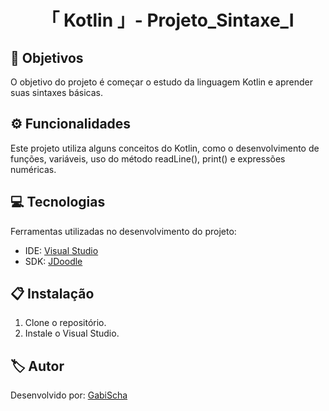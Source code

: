 <h1 align="center">「 Kotlin 」- Projeto_Sintaxe_Ⅰ</h1>




<h2 id=objective>📌 Objetivos</h2>

O objetivo do projeto é começar o estudo da linguagem Kotlin e aprender suas sintaxes básicas.

<h2 id=features>⚙️ Funcionalidades </h2>

Este projeto utiliza alguns conceitos do Kotlin, como o desenvolvimento de funções, variáveis, uso do método readLine(), print() e expressões numéricas.

<h2 id=technology>💻 Tecnologias</h2>

Ferramentas utilizadas no desenvolvimento do projeto:

- IDE: <a href="https://visualstudio.microsoft.com/downloads/">Visual Studio</a>
- SDK: <a href="https://www.jdoodle.com/compile-kotlin-online">JDoodle</a>

<h2 id=installation>📋 Instalação</h2>

1. Clone o repositório.
2. Instale o  Visual Studio.


<h2 id=author>🏷️ Autor</h2>

Desenvolvido por: <a href="https://www.linkedin.com/in/gabrielaschaper/" target="_blank">GabiScha</a>
